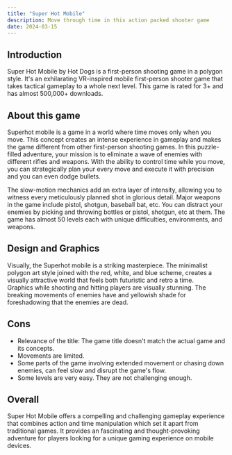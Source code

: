 ```yaml
---
title: "Super Hot Mobile"
description: Move through time in this action packed shooter game
date: 2024-03-15
---
```

## Introduction

 Super Hot Mobile by Hot Dogs is a first-person shooting game in a polygon style. It's an exhilarating VR-inspired mobile first-person shooter game that takes tactical gameplay to a whole next level. This game is rated for 3+ and has almost 500,000+ downloads.

## About this game


Superhot mobile is a game in a world where time moves only when you move. This concept creates an intense experience in gameplay and makes the game different from other first-person shooting games. In this puzzle-filled adventure, your mission is to eliminate a wave of enemies with different rifles and weapons. With the ability to control time while you move, you can strategically plan your every move and execute it with precision and you can even dodge bullets.

The slow-motion mechanics add an extra layer of intensity, allowing you to witness every meticulously planned shot in glorious detail. Major weapons in the game include pistol, shotgun, baseball bat, etc. You can distract your enemies by picking and throwing bottles or pistol, shotgun, etc at them. The game has almost 50 levels each with unique difficulties, environments, and weapons.

## Design and Graphics

Visually, the Superhot mobile is a striking masterpiece. The minimalist polygon art style joined with the red, white, and blue scheme, creates a visually attractive world that feels both futuristic and retro a time.    
Graphics while shooting and hitting players are visually stunning. The breaking movements of enemies have and yellowish shade for foreshadowing that the enemies are dead.

## Cons

-  Relevance of the title: The game title doesn't match the actual game and its concepts.
-  Movements are limited.
-  Some parts of the game involving extended movement or chasing down enemies, can feel slow and disrupt the game's flow.
-  Some levels are very easy. They are not challenging enough.

## Overall

Super Hot Mobile offers a compelling and challenging gameplay experience that combines action and time manipulation which set it apart from traditional games. It provides an fascinating and thought-provoking adventure for players looking for a unique gaming experience on mobile devices.

